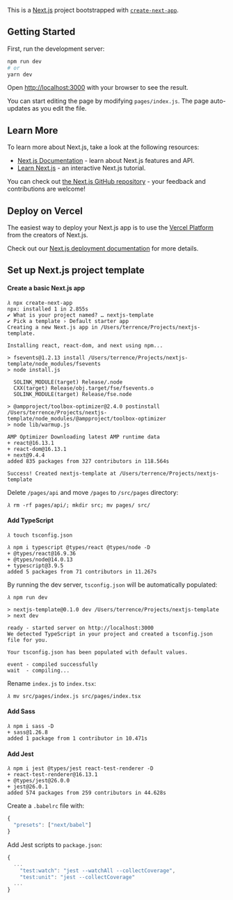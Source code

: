 This is a [Next.js](https://nextjs.org/) project bootstrapped with [`create-next-app`](https://github.com/vercel/next.js/tree/canary/packages/create-next-app).

## Getting Started

First, run the development server:

```bash
npm run dev
# or
yarn dev
```

Open [http://localhost:3000](http://localhost:3000) with your browser to see the result.

You can start editing the page by modifying `pages/index.js`. The page auto-updates as you edit the file.

## Learn More

To learn more about Next.js, take a look at the following resources:

- [Next.js Documentation](https://nextjs.org/docs) - learn about Next.js features and API.
- [Learn Next.js](https://nextjs.org/learn) - an interactive Next.js tutorial.

You can check out [the Next.js GitHub repository](https://github.com/vercel/next.js/) - your feedback and contributions are welcome!

## Deploy on Vercel

The easiest way to deploy your Next.js app is to use the [Vercel Platform](https://vercel.com/import?utm_medium=default-template&filter=next.js&utm_source=create-next-app&utm_campaign=create-next-app-readme) from the creators of Next.js.

Check out our [Next.js deployment documentation](https://nextjs.org/docs/deployment) for more details.

## Set up Next.js project template

#### Create a basic Next.js app

```
𝜆 npx create-next-app
npx: installed 1 in 2.855s
✔ What is your project named? … nextjs-template
✔ Pick a template › Default starter app
Creating a new Next.js app in /Users/terrence/Projects/nextjs-template.

Installing react, react-dom, and next using npm...

> fsevents@1.2.13 install /Users/terrence/Projects/nextjs-template/node_modules/fsevents
> node install.js

  SOLINK_MODULE(target) Release/.node
  CXX(target) Release/obj.target/fse/fsevents.o
  SOLINK_MODULE(target) Release/fse.node

> @ampproject/toolbox-optimizer@2.4.0 postinstall /Users/terrence/Projects/nextjs-template/node_modules/@ampproject/toolbox-optimizer
> node lib/warmup.js

AMP Optimizer Downloading latest AMP runtime data
+ react@16.13.1
+ react-dom@16.13.1
+ next@9.4.4
added 835 packages from 327 contributors in 118.564s

Success! Created nextjs-template at /Users/terrence/Projects/nextjs-template
```

Delete `/pages/api` and move `/pages` to `/src/pages` directory:

```
𝜆 rm -rf pages/api/; mkdir src; mv pages/ src/
```

#### Add TypeScript

```
𝜆 touch tsconfig.json

𝜆 npm i typescript @types/react @types/node -D
+ @types/react@16.9.36
+ @types/node@14.0.13
+ typescript@3.9.5
added 5 packages from 71 contributors in 11.267s
```

By running the dev server, `tsconfig.json` will be automatically populated:

```
𝜆 npm run dev

> nextjs-template@0.1.0 dev /Users/terrence/Projects/nextjs-template
> next dev

ready - started server on http://localhost:3000
We detected TypeScript in your project and created a tsconfig.json file for you.

Your tsconfig.json has been populated with default values.

event - compiled successfully
wait  - compiling...
```

Rename `index.js` to `index.tsx`:

```
𝜆 mv src/pages/index.js src/pages/index.tsx
```

#### Add Sass

```
𝜆 npm i sass -D
+ sass@1.26.8
added 1 package from 1 contributor in 10.471s
```

#### Add Jest

```
𝜆 npm i jest @types/jest react-test-renderer -D
+ react-test-renderer@16.13.1
+ @types/jest@26.0.0
+ jest@26.0.1
added 574 packages from 259 contributors in 44.628s
```

Create a `.babelrc` file with:

``` js
{
  "presets": ["next/babel"]
}
```

Add Jest scripts to `package.json`:

``` js
{
  ...
    "test:watch": "jest --watchAll --collectCoverage",
    "test:unit": "jest --collectCoverage"
  ...
}
```